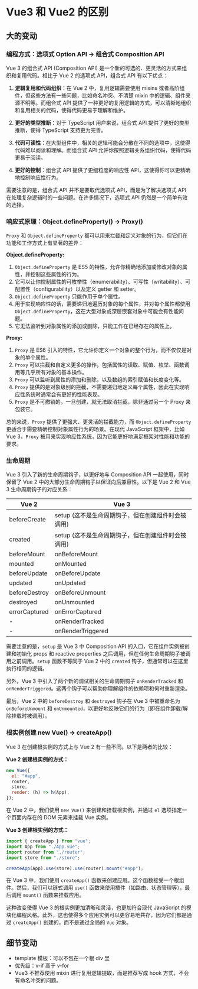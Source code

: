 # Vue3 和 Vue2 的区别

## 大的变动

### 编程方式：选项式 Option API -> 组合式 Composition API

Vue 3 的组合式 API (Composition API) 是一个新的可选的、更灵活的方式来组织和复用代码。相比于 Vue 2 的选项式 API，组合式 API 有以下优点：

1. **逻辑复用和代码组织**：在 Vue 2 中，复用逻辑需要使用 mixins 或者高阶组件，但这些方法有一些问题，比如命名冲突、不清楚 mixin 中的逻辑、组件来源不明等。而组合式 API 提供了一种更好的复用逻辑的方式，可以清晰地组织和复用相关的代码，使得代码更易于理解和维护。

2. **更好的类型推断**：对于 TypeScript 用户来说，组合式 API 提供了更好的类型推断，使得 TypeScript 支持更为完善。

3. **代码可读性**：在大型组件中，相关的逻辑可能会分散在不同的选项中，这使得代码难以阅读和理解。而组合式 API 允许你按照逻辑关系组织代码，使得代码更易于阅读。

4. **更好的控制**：组合式 API 提供了更细粒度的响应性 API，这使得你可以更精确地控制响应性行为。

需要注意的是，组合式 API 并不是要取代选项式 API，而是为了解决选项式 API 在处理复杂逻辑时的一些问题。在许多情况下，选项式 API 仍然是一个简单有效的选择。

### 响应式原理：Object.defineProperty() -> Proxy()

`Proxy` 和 `Object.defineProperty` 都可以用来拦截和定义对象的行为，但它们在功能和工作方式上有显著的差异：

**Object.defineProperty:**

1. `Object.defineProperty` 是 ES5 的特性，允许你精确地添加或修改对象的属性，并控制这些属性的行为。
2. 它可以让你控制属性的可枚举性（enumerability）、可写性（writability）、可配置性（configurability）以及定义 getter 和 setter。
3. `Object.defineProperty` 只能作用于单个属性。
4. 用于实现响应性的话，需要递归地遍历对象的每个属性，并对每个属性都使用 `Object.defineProperty`，这在大型对象或深层嵌套对象中可能会有性能问题。
5. 它无法监听到对象属性的添加或删除，只能工作在已经存在的属性上。

**Proxy:**

1. `Proxy` 是 ES6 引入的特性，它允许你定义一个对象的整个行为，而不仅仅是对象的单个属性。
2. `Proxy` 可以拦截和自定义更多的操作，包括属性的读取、赋值、枚举、函数调用等几乎所有对象的基本操作。
3. `Proxy` 可以监听到属性的添加和删除，以及数组的索引赋值和长度变化等。
4. `Proxy` 提供的是对象级别的拦截，不需要递归地定义每个属性，因此在实现响应性系统时通常会有更好的性能表现。
5. `Proxy` 是不可撤销的，一旦创建，就无法取消拦截，除非通过另一个 Proxy 来包装它。

总的来说，`Proxy` 提供了更强大、更灵活的拦截能力，而 `Object.defineProperty` 更适合于需要精确控制对象属性行为的场景。在现代 JavaScript 框架中，比如 Vue 3，`Proxy` 被用来实现响应性系统，因为它能更好地满足框架对性能和功能的要求。

### 生命周期

Vue 3 引入了新的生命周期钩子，以更好地与 Composition API 一起使用，同时保留了 Vue 2 中的大部分生命周期钩子以保证向后兼容性。以下是 Vue 2 和 Vue 3 生命周期钩子的对应关系：

| Vue 2         | Vue 3                                              |
| ------------- | -------------------------------------------------- |
| beforeCreate  | setup (这不是生命周期钩子，但在创建组件时会被调用) |
| created       | setup (这不是生命周期钩子，但在创建组件时会被调用) |
| beforeMount   | onBeforeMount                                      |
| mounted       | onMounted                                          |
| beforeUpdate  | onBeforeUpdate                                     |
| updated       | onUpdated                                          |
| beforeDestroy | onBeforeUnmount                                    |
| destroyed     | onUnmounted                                        |
| errorCaptured | onErrorCaptured                                    |
| -             | onRenderTracked                                    |
| -             | onRenderTriggered                                  |

需要注意的是，`setup` 是 Vue 3 中 Composition API 的入口，它在组件实例被创建和初始化 props 和 reactive properties 之后调用，但在任何生命周期钩子被调用之前调用。`setup` 函数不等同于 Vue 2 中的 `created` 钩子，但通常可以在这里执行相同的逻辑。

另外，Vue 3 中引入了两个新的调试相关的生命周期钩子 `onRenderTracked` 和 `onRenderTriggered`。这两个钩子可以帮助你理解组件的依赖项和何时重新渲染。

最后，Vue 2 中的 `beforeDestroy` 和 `destroyed` 钩子在 Vue 3 中被重命名为 `onBeforeUnmount` 和 `onUnmounted`，以更好地反映它们的行为（即在组件卸载/解除挂载时被调用）。

### 根实例创建 new Vue() -> createApp()

Vue 3 在创建根实例的方式上与 Vue 2 有一些不同。以下是两者的比较：

**Vue 2 创建根实例的方式：**

```javascript
new Vue({
  el: "#app",
  router,
  store,
  render: (h) => h(App),
});
```

在 Vue 2 中，我们使用 `new Vue()` 来创建和挂载根实例，并通过 `el` 选项指定一个页面内存在的 DOM 元素来挂载 Vue 实例。

**Vue 3 创建根实例的方式：**

```javascript
import { createApp } from "vue";
import App from "./App.vue";
import router from "./router";
import store from "./store";

createApp(App).use(store).use(router).mount("#app");
```

在 Vue 3 中，我们使用 `createApp()` 函数来创建应用。这个函数接受一个根组件。然后，我们可以链式调用 `use()` 函数来使用插件（如路由、状态管理等），最后调用 `mount()` 函数来挂载应用。

这种改变使得 Vue 3 的根实例更加清晰和灵活，也更加符合现代 JavaScript 的模块化编程风格。此外，这也使得多个应用实例可以更容易地共存，因为它们都是通过 `createApp()` 创建的，而不是通过全局的 `Vue` 对象。

## 细节变动

- template 模板：可以不包在一个根 div 里
- 优先级：v-if 高于 v-for
- Vue3 不推荐使用 mixin 进行复用逻辑提取，而是推荐写成 hook 方式，不会有命名冲突的问题。
